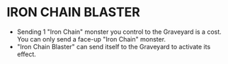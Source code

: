 # IRON CHAIN BLASTER

*   Sending 1 "Iron Chain" monster you control to the Graveyard is a cost. You can only send a face-up "Iron Chain" monster.
*   "Iron Chain Blaster" can send itself to the Graveyard to activate its effect.
